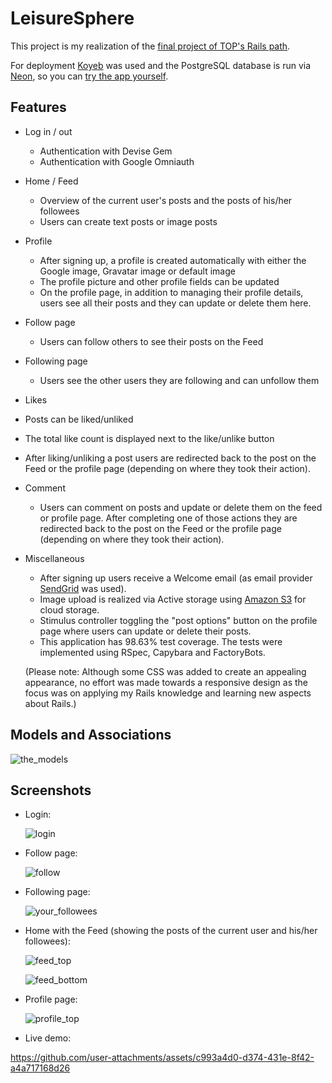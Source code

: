 # LeisureSphere

This project is my realization of the [final project of TOP's Rails path](https://www.theodinproject.com/lessons/ruby-on-rails-rails-final-project).

For deployment [Koyeb](https://www.koyeb.com/) was used and the PostgreSQL database is run via [Neon](https://www.youtube.com/redirect?event=video_description&redir_token=QUFFLUhqbDdMNk5EOWY2NDEtZ09sN21URDRGLTdXLTdQQXxBQ3Jtc0trdENiMnNYaWd4cXV2TzA1OHNIdlBpVGFCSjFfVDRueWNSQVJFeXUyUmhaM2RlWTdLbUF5Q0ctSmRpaE1XR3V3OTRHU0hGTkJ0aENWTDNSc3B1ZjJEcUpzT0o5NUpjNEFDa05EenZOXzIwMmVhLTJhTQ&q=https%3A%2F%2Fneon.tech%2F&v=X_R5kTjz-dE), so you can [try the app yourself](https://leisuresphere-19144872.koyeb.app/).

## Features
 - Log in / out
   - Authentication with Devise Gem
   - Authentication with Google Omniauth
 - Home / Feed
   - Overview of the current user's posts and the posts of his/her followees
   - Users can create text posts or image posts
 - Profile
   - After signing up, a profile is created automatically with either the Google image, Gravatar image or default image
   - The profile picture and other profile fields can be updated
   - On the profile page, in addition to managing their profile details, users see all their posts and they can update or delete them here.
 - Follow page
   - Users can follow others to see their posts on the Feed
 - Following page
   - Users see the other users they are following and can unfollow them
 - Likes
  - Posts can be liked/unliked
  - The total like count is displayed next to the like/unlike button
  - After liking/unliking a post users are redirected back to the post on the Feed or the profile page (depending on where they took their action).
 - Comment
   - Users can comment on posts and update or delete them on the feed or profile page.
     After completing one of those actions they are redirected back to the post on the Feed or the profile page (depending on where they took their action).

- Miscellaneous
  - After signing up users receive a Welcome email (as email provider [SendGrid](https://sendgrid.com/en-us) was used).
  - Image upload is realized via Active storage using [Amazon S3](https://aws.amazon.com/s3) for cloud storage.
  - Stimulus controller toggling the "post options" button on the profile page where users can update or delete their posts.
  - This application has 98.63% test coverage. The tests were implemented using RSpec, Capybara and FactoryBots.
 
  (Please note: Although some CSS was added to create an appealing appearance, no effort was made towards a responsive design as the focus was on applying my Rails knowledge and learning new aspects about Rails.)

## Models and Associations

  ![the_models](https://github.com/user-attachments/assets/2b87d1cc-a276-4dfe-93da-cc69a5f585e8)
  
## Screenshots
- Login:

  ![login](https://github.com/user-attachments/assets/2f745254-c657-42a6-a978-5bceb1cc9d76)

- Follow page:

  ![follow](https://github.com/user-attachments/assets/fe945a00-d716-4fec-addc-e378c030c0c1)

- Following page:

  ![your_followees](https://github.com/user-attachments/assets/0b3ebbb4-3cb7-47c9-8c63-cef0e7cf5317)


- Home with the Feed (showing the posts of the current user and his/her followees):

  ![feed_top](https://github.com/user-attachments/assets/74a3fce2-ce2b-4b87-9cc4-d6df10bdd47a)

  ![feed_bottom](https://github.com/user-attachments/assets/5f73c2de-81b8-438b-b3b1-d721bb13a25a)

- Profile page:
  
  ![profile_top](https://github.com/user-attachments/assets/97eebeb6-ffc3-44e9-9b95-d7a5371af018)

- Live demo:

https://github.com/user-attachments/assets/c993a4d0-d374-431e-8f42-a4a717168d26 

